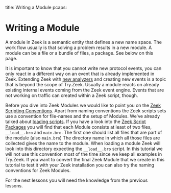 title: Writing a Module
pcaps:

Writing a Module
=====================

A module in Zeek is a semantic entity that defines a new name space.
The work flow usually is that solving a problem results in a new module.
A module can be a file or a bundle of files, a package. See below on this page.

It is important to know
that you cannot write new protocol events, you can only react in a different way on an event that is already implemented
in Zeek. Extending Zeek with [new analyzers](https://old.zeek.org/development/howtos/dpd.html) and
creating new events is a topic that is beyond the scope of Try.Zeek.
Usually a module reacts on already existing internal events coming from the Zeek event engine.
Events that are not working on traffic can created within a Zeek script, though.

Before you dive into Zeek Modules we would like to point you on the
[Zeek Scripting Conventions](https://old.zeek.org/development/howtos/script-conventions.html).
Apart from naming conventions the Zeek scripts sets use a convention for file-names and
the setup of Modules. We've already talked about
[loading scripts](http://try.zeek.org/examples/loading). If you have a look into the
[Zeek Script Packages](https://docs.zeek.org/en/current/script-reference/packages.html)
you will find that each Module consists at least of two files, `__load__.bro` and
`main.bro`. The first one should list all files that are part of the module (also `main.bro`)
The directory name in which all those files are collected gives the name to the module.
When loading a module Zeek will look into this directory expecting the `__load__.bro` script.
In this tutorial we will not use this convention most of the time since we keep all examples in Try.Zeek.
If you want to convert the final Zeek Module that we create in this tutorial to test it with your Zeek installation you can also
try the naming conventions for Zeek Modules.

For the next lessons you will need the knowledge from the previous lessons.
